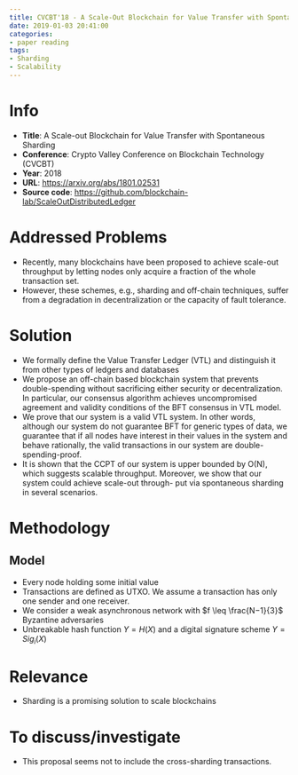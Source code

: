 ```yaml
---
title: CVCBT'18 - A Scale-Out Blockchain for Value Transfer with Spontaneous Sharding
date: 2019-01-03 20:41:00
categories:
- paper reading
tags:
- Sharding
- Scalability
---
```


# Info

- **Title**: A Scale-out Blockchain for Value Transfer with Spontaneous Sharding
- **Conference**: Crypto Valley Conference on Blockchain Technology (CVCBT)
- **Year**: 2018
- **URL**: https://arxiv.org/abs/1801.02531
- **Source code**: https://github.com/blockchain-lab/ScaleOutDistributedLedger

# Addressed Problems

- Recently, many blockchains have been proposed to achieve scale-out throughput by letting nodes only acquire a fraction of the whole transaction set.
- However, these schemes, e.g., sharding and off-chain techniques, suffer from a degradation in decentralization or the capacity of fault tolerance.

# Solution

- We formally define the Value Transfer Ledger (VTL) and distinguish it from other types of ledgers and databases
- We propose an off-chain based blockchain system that prevents double-spending without sacrificing either security or decentralization. In particular, our consensus algorithm achieves uncompromised agreement and validity conditions of the BFT consensus in VTL model.
- We prove that our system is a valid VTL system. In other words, although our system do not guarantee BFT for generic types of data, we guarantee that if all nodes have interest in their values in the system and behave rationally, the valid transactions in our system are double- spending-proof.
- It is shown that the CCPT of our system is upper bounded by O(N), which suggests scalable throughput. Moreover, we show that our system could achieve scale-out through- put via spontaneous sharding in several scenarios.

# Methodology

## Model

- Every node holding some initial value
- Transactions are defined as UTXO. We assume a transaction has only one sender and one receiver.
- We consider a weak asynchronous network with $f \leq \frac{N−1}{3}$ Byzantine adversaries
- Unbreakable hash function $Y = H(X)$ and a digital signature scheme $Y = Sig_{i}(X)$



# Relevance

- Sharding is a promising solution to scale blockchains

# To discuss/investigate

- This proposal seems not to include the cross-sharding transactions.
